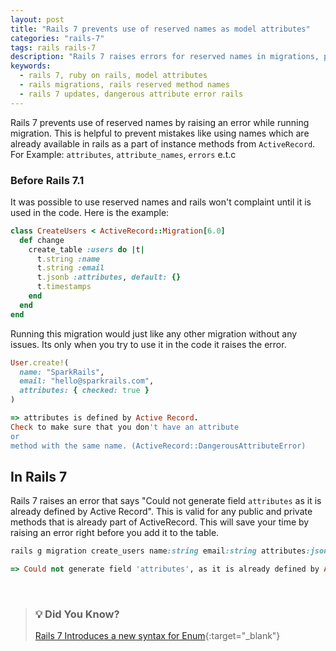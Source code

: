 ```yaml
---
layout: post
title: "Rails 7 prevents use of reserved names as model attributes"
categories: "rails-7"
tags: rails rails-7
description: "Rails 7 raises errors for reserved names in migrations, preventing conflicts and promoting safer development practices."
keywords:
  - rails 7, ruby on rails, model attributes
  - rails migrations, rails reserved method names
  - rails 7 updates, dangerous attribute error rails 
---
```


Rails 7 prevents use of reserved names by raising an error while running migration. This is helpful to prevent mistakes like using names which are already available in rails as a part of instance methods from `ActiveRecord`. For Example: `attributes`, `attribute_names`, `errors` e.t.c

### Before Rails 7.1

It was possible to use reserved names and rails won't complaint until it is used in the code. Here is the example:

```ruby
class CreateUsers < ActiveRecord::Migration[6.0]
  def change
    create_table :users do |t|
      t.string :name
      t.string :email
      t.jsonb :attributes, default: {}
      t.timestamps
    end
  end
end
```

Running this migration would just like any other migration without any issues. Its only when you try to use it in the code it raises the error.

```ruby
User.create!(
  name: "SparkRails",
  email: "hello@sparkrails.com",
  attributes: { checked: true }
)

=> attributes is defined by Active Record. 
Check to make sure that you don't have an attribute 
or 
method with the same name. (ActiveRecord::DangerousAttributeError)
```

## In Rails 7

Rails 7 raises an error that says "Could not generate field `attributes` as it is already defined by Active Record". This is valid for any public and private methods that is already part of ActiveRecord. This will save your time by raising an error right before you add it to the table.

```ruby
rails g migration create_users name:string email:string attributes:jsonb

=> Could not generate field 'attributes', as it is already defined by Active Record.
```
<br/>

>
> ### 💡 Did You Know?
> [Rails 7 Introduces a new syntax for Enum](/rails/2024/02/04/rails-7-adds-new-enum-syntax.html){:target="_blank"}
